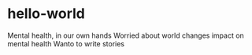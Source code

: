 # hello-world
Mental health, in our own hands
Worried about world changes impact on mental health
Wanto to write stories
